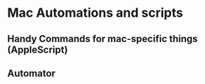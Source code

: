 # Mac Automations and scripts

## Handy Commands for mac-specific things (AppleScript)

## Automator
